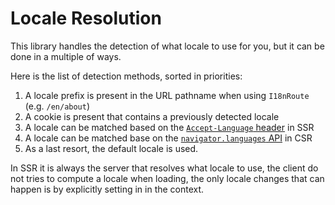 # Locale Resolution

This library handles the detection of what locale to use for you, but it can be done in a multiple of ways.

Here is the list of detection methods, sorted in priorities:

1. A locale prefix is present in the URL pathname when using `I18nRoute` (e.g. `/en/about`)
1. A cookie is present that contains a previously detected locale
1. A locale can be matched based on the [`Accept-Language` header](https://developer.mozilla.org/en-US/docs/Web/HTTP/Headers/Accept-Language) in SSR
1. A locale can be matched base on the [`navigator.languages` API](https://developer.mozilla.org/en-US/docs/Web/API/Navigator/languages) in CSR
1. As a last resort, the default locale is used.

In SSR it is always the server that resolves what locale to use, the client do not tries to compute a locale when loading, the only locale changes that can happen is by explicitly setting in in the context.
